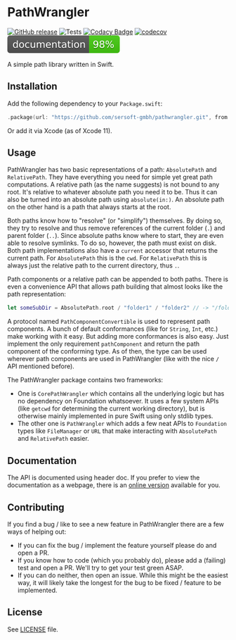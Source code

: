# PathWrangler

[![GitHub release](https://img.shields.io/github/release/sersoft-gmbh/PathWrangler.svg?style=flat)](https://github.com/sersoft-gmbh/PathWrangler/releases/latest)
![Tests](https://github.com/sersoft-gmbh/PathWrangler/workflows/Tests/badge.svg)
[![Codacy Badge](https://api.codacy.com/project/badge/Grade/2c8e4e87ed7c4b9b9be446aa2e14b787)](https://www.codacy.com/gh/sersoft-gmbh/PathWrangler?utm_source=github.com&amp;utm_medium=referral&amp;utm_content=sersoft-gmbh/PathWrangler&amp;utm_campaign=Badge_Grade)
[![codecov](https://codecov.io/gh/sersoft-gmbh/PathWrangler/branch/master/graph/badge.svg)](https://codecov.io/gh/sersoft-gmbh/PathWrangler)
[![jazzy](https://raw.githubusercontent.com/sersoft-gmbh/PathWrangler/gh-pages/badge.svg?sanitize=true)](https://sersoft-gmbh.github.io/PathWrangler)

A simple path library written in Swift.

## Installation

Add the following dependency to your `Package.swift`:
```swift
.package(url: "https://github.com/sersoft-gmbh/pathwrangler.git", from: "1.0.0"),
```

Or add it via Xcode (as of Xcode 11).

## Usage

PathWrangler has two basic representations of a path: `AbsolutePath` and `RelativePath`. They have everything you need for simple yet great path computations.
A relative path (as the name suggests) is not bound to any root. It's relative to whatever absolute path you need it to be. Thus it can also be turned into an absolute path using `absolute(in:)`.
An absolute path on the other hand is a path that always starts at the root. 

Both paths know how to "resolve" (or "simplify") themselves. By doing so, they try to resolve and thus remove references of the current folder (`.`) and parent folder (`..`). Since absolute paths know where to start, they are even able to resolve symlinks. To do so, however, the path must exist on disk.
Both path implementations also have a `current` accessor that returns the current path. For `AbsolutePath` this is the `cwd`. For `RelativePath` this is always just the relative path to the current directory, thus `.`.

Path components or a relative path can be appended to both paths. There is even a convenience API that allows path building that almost looks like the path representation:
```swift
let someSubDir = AbsolutePath.root / "folder1" / "folder2" // -> "/folder1/folder2"
```

A protocol named `PathComponentConvertible` is used to represent path components. A bunch of default conformances (like for `String`, `Int`, etc.) make working with it easy. But adding more conformances is also easy. Just implement the only requirement `pathComponent` and return the path component of the conforming type. As of then, the type can be used wherever path components are used in PathWrangler (like with the nice `/` API mentioned before).

The PathWrangler package contains two frameworks:

-   One is `CorePathWrangler` which contains all the underlying logic but has no dependency on Foundation whatsoever. It uses a few system APIs (like `getcwd` for determining the current working directory), but is otherwise mainly implemented in pure Swift using only stdlib types.
-   The other one is `PathWrangler`  which adds a few neat APIs to `Foundation` types like `FileManager` or `URL` that make interacting with `AbsolutePath` and `RelativePath` easier.

## Documentation

The API is documented using header doc. If you prefer to view the documentation as a webpage, there is an [online version](https://sersoft-gmbh.github.io/PathWrangler) available for you.

## Contributing

If you find a bug / like to see a new feature in PathWrangler there are a few ways of helping out:

-   If you can fix the bug / implement the feature yourself please do and open a PR.
-   If you know how to code (which you probably do), please add a (failing) test and open a PR. We'll try to get your test green ASAP.
-   If you can do neither, then open an issue. While this might be the easiest way, it will likely take the longest for the bug to be fixed / feature to be implemented.

## License

See [LICENSE](./LICENSE) file.
